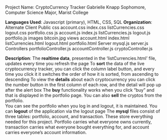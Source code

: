 Project Name: CryptoCurrency Tracker
Gabrielle Knapp
Sophomore, Computer Science Major, Marist College

**Languages Used**: Javascript (primary), HTML, CSS, SQL
**Organization**:
Alternate
  Client
    Public
      css
        account.css
        index.css
        listCurrencies.css
        logout.css
        portfolio.css
      js
        account.js
        index.js
        listCurrencies.js
        logout.js
        portfolio.js
      images
        bitcoin.jpg
    views
      account.html
      index.html
      listCurrencies.html
      logout.html
      portfolio.html
  Server
    mysql.js
    server.js
    Controllers
      portfolioController.js
      accountController.js
      cryptoController.js

**Description**:
The **realtime data**, presented in the ‘listCurrencies.html’ file, updates every time you refresh the page
To **sort** the data of the live cryptocurrency tracker, you can click the column label button, and every time you click it it switches the order of how it is sorted, from ascending to descending
To view the **details** about each cryptocurrency you can click the number button in the first column of each row, and the detail will pop up after the alert box
The **buy** functionality works when you click “buy” and that is displayed in the portfolio page.  You can also **sell** the cryptos from the portfolio.  
You can see the portfolio when you log in and logout, it is maintained.
You can **logout** of the application via the logout page
The **mysql** files consist of three tables: portfolio, account, and transaction.  These store everything needed for this project.  Portfolio carries what everyone owns currently, transaction carries what everyone bought everything for, and account carries everyone’s account information.

